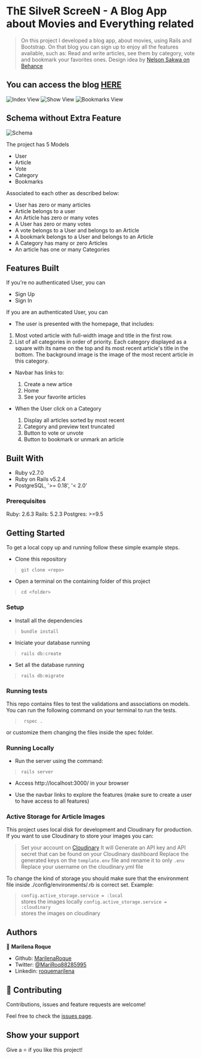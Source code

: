 # ThE SilveR ScreeN - A Blog App about Movies and Everything related

> On this project I developed a blog app, about movies, using Rails and Bootstrap.
> On that blog you can sign up to enjoy all the features available, such as: Read and write articles, see them by category, vote and bookmark your favorites ones.
Design idea by [Nelson Sakwa on Behance](https://www.behance.net/gallery/14500909/liFEsTlye-Magazine-style-Design-Freebie)

## You can access the blog [HERE](https://blogthesilverscreen.herokuapp.com/)

![Index View](./app/assets/images/screenshot.png)
![Show View](./app/assets/images/screenshot1.png)
![Bookmarks View](./app/assets/images/screenshot2.png)

## Schema without Extra Feature

![Schema](./app/assets/images/ERD.png)

The project has 5 Models

- User
- Article
- Vote
- Category
- Bookmarks

Associated to each other as described below:

- User has zero or many articles
- Article belongs to a user
- An Article has zero or many votes
- A User has zero or many votes
- A vote belongs to a User and belongs to an Article
- A bookmark belongs to a User and belongs to an Article
- A Category has many or zero Articles
- An article has one or many Categories

## Features Built

If you're no authenticated User, you can

- Sign Up
- Sign In

If you are an authenticated User, you can

- The user is presented with the homepage, that includes:
 1. Most voted article with full-width image and title in the first row.
 2. List of all categories in order of priority. Each category displayed as a square with its name on the top and its most recent article's title in the bottom. The background image is the image of the most recent article in this category.

- Navbar has links to:
    1. Create a new artice
    2. Home
    3. See your favorite articles

- When the User click on a Category
    1. Display all articles sorted by most recent
    2. Category and preview text truncated
    3. Button to vote or unvote
    4. Button to bookmark or unmark an article


## Built With

- Ruby v2.7.0
- Ruby on Rails v5.2.4
- PostgreSQL, '>= 0.18', '< 2.0'

### Prerequisites

Ruby: 2.6.3
Rails: 5.2.3
Postgres: >=9.5

## Getting Started

To get a local copy up and running follow these simple example steps.

- Clone this repository
 > `git clone <repo>`
- Open a terminal on the containing folder of this project
> `cd <folder>`


### Setup

- Install all the dependencies
> `bundle install`

- Iniciate your database running
> `rails db:create`

- Set all the database running

> `rails db:migrate`

### Running tests

This repo contains files to test the validations and associations on models.
You can run the following command on your terminal to run the tests.

> ` rspec .`

or customize them changing the files inside the spec folder.


### Running Locally

- Run the server using the command:

> `rails server`

- Access http://localhost:3000/ in your browser

- Use the navbar links to explore the features (make sure to create a user to have access to all features)


### Active Storage for Article Images

This project uses local disk for development and Cloudinary for production. If you want to use Cloudinary to store your images you can:


> Set your account on [Cloudinary](https://cloudinary.com/)
> It will Generate an API key and API secret that can be found on your Cloudinary dashboard
> Replace the generated keys on the `template.env` file and rename it to only `.env`
> Replace your username on the cloudinary.yml file

To change the kind of storage you should make sure that the environment file inside ./config/environments/<environment>.rb is correct set.
Example:
> `config.active_storage.service = :local`   
> stores the images locally
> `config.active_storage.service = :cloudinary`   
> stores the images on cloudinary


## Authors

👤 **Marilena Roque**

- Github: [MarilenaRoque](https://github.com/MarilenaRoque)
- Twitter: [@MariRoq88285995](https://twitter.com/MariRoq88285995)
- Linkedin: [roquemarilena](https://www.linkedin.com/in/roquemarilena/)


## 🤝 Contributing

Contributions, issues and feature requests are welcome!

Feel free to check the [issues page](issues/).

## Show your support

Give a ⭐️ if you like this project!





